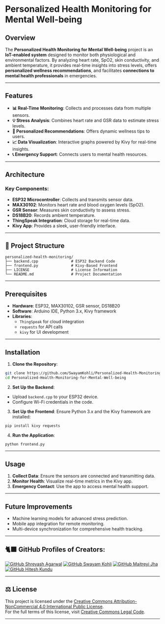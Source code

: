 # Personalized Health Monitoring for Mental Well-being

## Overview
The **Personalized Health Monitoring for Mental Well-being** project is an **IoT-enabled system** designed to monitor both physiological and environmental factors. By analyzing heart rate, SpO2, skin conductivity, and ambient temperature, it provides real-time insights into stress levels, offers **personalized wellness recommendations**, and facilitates **connections to mental health professionals** in emergencies.

---

## Features
- **📊 Real-Time Monitoring**: Collects and processes data from multiple sensors.
- **💡 Stress Analysis**: Combines heart rate and GSR data to estimate stress levels.
- **🎯 Personalized Recommendations**: Offers dynamic wellness tips to users.
- **📈 Data Visualization**: Interactive graphs powered by Kivy for real-time insights.
- **📞 Emergency Support**: Connects users to mental health resources.

---

## Architecture
### Key Components:
- **ESP32 Microcontroller**: Collects and transmits sensor data.
- **MAX30102**: Monitors heart rate and blood oxygen levels (SpO2).
- **GSR Sensor**: Measures skin conductivity to assess stress.
- **DS18B20**: Records ambient temperature.
- **ThingSpeak Integration**: Cloud storage for real-time data.
- **Kivy App**: Provides a sleek, user-friendly interface.

---

## 📁 Project Structure
```plaintext
personalized-health-monitoring/
├── backend.cpp               # ESP32 Backend Code
├── frontend.py               # Kivy-Based Frontend
├── LICENSE                   # License Information
└── README.md                 # Project Documentation
```

---

## Prerequisites
- **Hardware**: ESP32, MAX30102, GSR sensor, DS18B20
- **Software**: Arduino IDE, Python 3.x, Kivy framework
- **Libraries**:
  - `ThingSpeak` for cloud integration
  - `requests` for API calls
  - `kivy` for UI development

---

## Installation

1. **Clone the Repository**:
```bash
git clone https://github.com/SwayamKohli/Personalized-Health-Monitoring-for-Mental-Well-being.git
cd Personalized-Health-Monitoring-for-Mental-Well-being
```

2. **Set Up the Backend**:
- Upload `backend.cpp` to your ESP32 device.
- Configure Wi-Fi credentials in the code.

3. **Set Up the Frontend**:
Ensure Python 3.x and the Kivy framework are installed:
  ```bash
pip install kivy requests
```

4. **Run the Application**:
```bash
python frontend.py
```

---

## Usage
1. **Collect Data**: Ensure the sensors are connected and transmitting data.
2. **Monitor Health**: Visualize real-time metrics in the Kivy app.
3. **Emergency Contact**: Use the app to access mental health support.

---

## Future Improvements
- Machine learning models for advanced stress prediction.
- Mobile app integration for remote monitoring.
- Multi-device synchronization for comprehensive health tracking.

---

## 🐈‍⬛ GitHub Profiles of Creators:
[![GitHub Shreyash Agarwal](https://img.shields.io/badge/ShreyashAgarwal-%23FFFFFF.svg?logo=GitHub&logoColor=black)]() 
[![GitHub Swayam Kohli](https://img.shields.io/badge/SwayamKohli-%23FFFFFF.svg?logo=GitHub&logoColor=black)](https://github.com/SwayamKohli) 
[![GitHub Maitreyi Jha](https://img.shields.io/badge/MaitreyiJha-%23FFFFFF.svg?logo=GitHub&logoColor=black)]() 
[![GitHub Hitesh Kundu](https://img.shields.io/badge/HiteshKundu-%23FFFFFF.svg?logo=GitHub&logoColor=black)]() 

---

## ⚖️ License

This project is licensed under the [Creative Commons Attribution-NonCommercial 4.0 International Public License](LICENSE).  
For the full terms of this license, visit [Creative Commons Legal Code](https://creativecommons.org/licenses/by-nc/4.0/legalcode).

---

